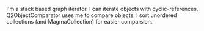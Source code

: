 I'm a stack based graph iterator. I can iterate objects with cyclic-references. Q2ObjectComparator uses me to compare objects. I sort unordered collections (and MagmaCollection) for easier comparsion.